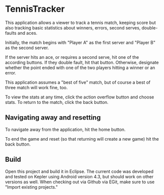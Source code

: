 TennisTracker
=============
This application allows a viewer to track a tennis match, keeping score but also tracking basic statistics about winners, errors, second serves, double-faults and aces.

Initially, the match begins with "Player A" as the first server and "Player B" as the second server. 

If the server hits an ace, or requires a second serve, hit one of the according buttons. If they double fault, hit that button. Otherwise, designate whether the point ended with one of the two players hitting a winner or an error.

This application assumes a "best of five" match, but of course a best of three match will work fine, too.

To view the stats at any time, click the action overflow button and choose stats. To return to the match, click the back button.

Navigating away and resetting
--------------
To navigate away from the application, hit the home button. 

To end the game and reset (so that returning will create a new game) hit the back button.

Build
--------------
Open this project and build it in Eclipse. The current code was developed and tested on Kepler using Android version 4.3, but should work on other versions as well. When checking out via Github via EGit, make sure to use "Import existing projects."
